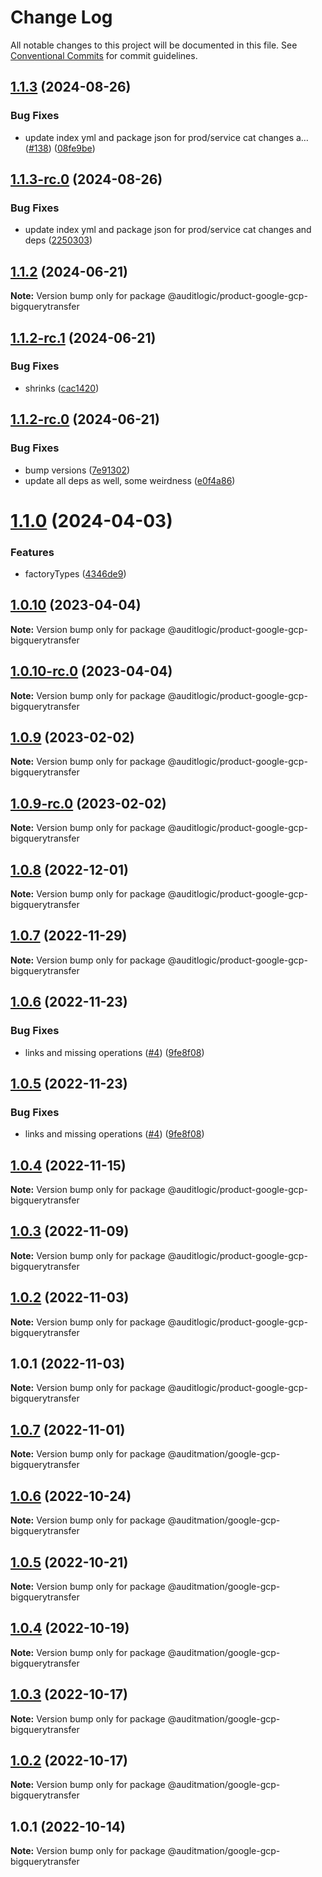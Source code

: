 # Change Log

All notable changes to this project will be documented in this file.
See [Conventional Commits](https://conventionalcommits.org) for commit guidelines.

## [1.1.3](https://github.com/auditlogic/product/compare/@auditlogic/product-google-gcp-bigquerytransfer@1.1.2...@auditlogic/product-google-gcp-bigquerytransfer@1.1.3) (2024-08-26)


### Bug Fixes

* update index yml and package json for prod/service cat changes a… ([#138](https://github.com/auditlogic/product/issues/138)) ([08fe9be](https://github.com/auditlogic/product/commit/08fe9beb1c8457462a19bc69caa02e6212d97e1a))





## [1.1.3-rc.0](https://github.com/auditlogic/product/compare/@auditlogic/product-google-gcp-bigquerytransfer@1.1.2...@auditlogic/product-google-gcp-bigquerytransfer@1.1.3-rc.0) (2024-08-26)


### Bug Fixes

* update index yml and package json for prod/service cat changes and deps ([2250303](https://github.com/auditlogic/product/commit/225030363a363608240135b7ebed386b28f01e4b))





## [1.1.2](https://github.com/auditlogic/product/compare/@auditlogic/product-google-gcp-bigquerytransfer@1.1.2-rc.1...@auditlogic/product-google-gcp-bigquerytransfer@1.1.2) (2024-06-21)

**Note:** Version bump only for package @auditlogic/product-google-gcp-bigquerytransfer





## [1.1.2-rc.1](https://github.com/auditlogic/product/compare/@auditlogic/product-google-gcp-bigquerytransfer@1.1.2-rc.0...@auditlogic/product-google-gcp-bigquerytransfer@1.1.2-rc.1) (2024-06-21)


### Bug Fixes

* shrinks ([cac1420](https://github.com/auditlogic/product/commit/cac14200fefcd8183ab69fe89a47bd3f70f563e9))





## [1.1.2-rc.0](https://github.com/auditlogic/product/compare/@auditlogic/product-google-gcp-bigquerytransfer@1.1.0...@auditlogic/product-google-gcp-bigquerytransfer@1.1.2-rc.0) (2024-06-21)


### Bug Fixes

* bump versions ([7e91302](https://github.com/auditlogic/product/commit/7e913023b8b312150ed7762c32fbbe616be71de5))
* update all deps as well, some weirdness ([e0f4a86](https://github.com/auditlogic/product/commit/e0f4a864714e2d3de6bbf3da014d5312fe53be2f))





# [1.1.0](https://github.com/auditlogic/product/compare/@auditlogic/product-google-gcp-bigquerytransfer@1.0.10...@auditlogic/product-google-gcp-bigquerytransfer@1.1.0) (2024-04-03)


### Features

* factoryTypes ([4346de9](https://github.com/auditlogic/product/commit/4346de92693aee892fccf725338ffc7b80ab182b))





## [1.0.10](https://github.com/auditlogic/product/compare/@auditlogic/product-google-gcp-bigquerytransfer@1.0.9...@auditlogic/product-google-gcp-bigquerytransfer@1.0.10) (2023-04-04)

**Note:** Version bump only for package @auditlogic/product-google-gcp-bigquerytransfer





## [1.0.10-rc.0](https://github.com/auditlogic/product/compare/@auditlogic/product-google-gcp-bigquerytransfer@1.0.9...@auditlogic/product-google-gcp-bigquerytransfer@1.0.10-rc.0) (2023-04-04)

**Note:** Version bump only for package @auditlogic/product-google-gcp-bigquerytransfer





## [1.0.9](https://github.com/auditlogic/product/compare/@auditlogic/product-google-gcp-bigquerytransfer@1.0.8...@auditlogic/product-google-gcp-bigquerytransfer@1.0.9) (2023-02-02)

**Note:** Version bump only for package @auditlogic/product-google-gcp-bigquerytransfer





## [1.0.9-rc.0](https://github.com/auditlogic/product/compare/@auditlogic/product-google-gcp-bigquerytransfer@1.0.8...@auditlogic/product-google-gcp-bigquerytransfer@1.0.9-rc.0) (2023-02-02)

**Note:** Version bump only for package @auditlogic/product-google-gcp-bigquerytransfer





## [1.0.8](https://github.com/auditlogic/product/compare/@auditlogic/product-google-gcp-bigquerytransfer@1.0.7...@auditlogic/product-google-gcp-bigquerytransfer@1.0.8) (2022-12-01)

**Note:** Version bump only for package @auditlogic/product-google-gcp-bigquerytransfer





## [1.0.7](https://github.com/auditlogic/product/compare/@auditlogic/product-google-gcp-bigquerytransfer@1.0.6...@auditlogic/product-google-gcp-bigquerytransfer@1.0.7) (2022-11-29)

**Note:** Version bump only for package @auditlogic/product-google-gcp-bigquerytransfer





## [1.0.6](https://github.com/auditlogic/product/compare/@auditlogic/product-google-gcp-bigquerytransfer@1.0.4...@auditlogic/product-google-gcp-bigquerytransfer@1.0.6) (2022-11-23)


### Bug Fixes

* links and missing operations ([#4](https://github.com/auditlogic/product/issues/4)) ([9fe8f08](https://github.com/auditlogic/product/commit/9fe8f08fe7c57fdb79f991ac35bd6ac2e7dcad38))





## [1.0.5](https://github.com/auditlogic/product/compare/@auditlogic/product-google-gcp-bigquerytransfer@1.0.4...@auditlogic/product-google-gcp-bigquerytransfer@1.0.5) (2022-11-23)


### Bug Fixes

* links and missing operations ([#4](https://github.com/auditlogic/product/issues/4)) ([9fe8f08](https://github.com/auditlogic/product/commit/9fe8f08fe7c57fdb79f991ac35bd6ac2e7dcad38))





## [1.0.4](https://github.com/auditlogic/product/compare/@auditlogic/product-google-gcp-bigquerytransfer@1.0.3...@auditlogic/product-google-gcp-bigquerytransfer@1.0.4) (2022-11-15)

**Note:** Version bump only for package @auditlogic/product-google-gcp-bigquerytransfer





## [1.0.3](https://github.com/auditlogic/product/compare/@auditlogic/product-google-gcp-bigquerytransfer@1.0.2...@auditlogic/product-google-gcp-bigquerytransfer@1.0.3) (2022-11-09)

**Note:** Version bump only for package @auditlogic/product-google-gcp-bigquerytransfer





## [1.0.2](https://github.com/auditlogic/product/compare/@auditlogic/product-google-gcp-bigquerytransfer@1.0.1...@auditlogic/product-google-gcp-bigquerytransfer@1.0.2) (2022-11-03)

**Note:** Version bump only for package @auditlogic/product-google-gcp-bigquerytransfer





## 1.0.1 (2022-11-03)

**Note:** Version bump only for package @auditlogic/product-google-gcp-bigquerytransfer





## [1.0.7](https://github.com/auditmation/store-content/compare/@auditmation/google-gcp-bigquerytransfer@1.0.6...@auditmation/google-gcp-bigquerytransfer@1.0.7) (2022-11-01)

**Note:** Version bump only for package @auditmation/google-gcp-bigquerytransfer





## [1.0.6](https://github.com/auditmation/store-content/compare/@auditmation/google-gcp-bigquerytransfer@1.0.5...@auditmation/google-gcp-bigquerytransfer@1.0.6) (2022-10-24)

**Note:** Version bump only for package @auditmation/google-gcp-bigquerytransfer





## [1.0.5](https://github.com/auditmation/store-content/compare/@auditmation/google-gcp-bigquerytransfer@1.0.4...@auditmation/google-gcp-bigquerytransfer@1.0.5) (2022-10-21)

**Note:** Version bump only for package @auditmation/google-gcp-bigquerytransfer





## [1.0.4](https://github.com/auditmation/store-content/compare/@auditmation/google-gcp-bigquerytransfer@1.0.3...@auditmation/google-gcp-bigquerytransfer@1.0.4) (2022-10-19)

**Note:** Version bump only for package @auditmation/google-gcp-bigquerytransfer





## [1.0.3](https://github.com/auditmation/store-content/compare/@auditmation/google-gcp-bigquerytransfer@1.0.2...@auditmation/google-gcp-bigquerytransfer@1.0.3) (2022-10-17)

**Note:** Version bump only for package @auditmation/google-gcp-bigquerytransfer





## [1.0.2](https://github.com/auditmation/store-content/compare/@auditmation/google-gcp-bigquerytransfer@1.0.1...@auditmation/google-gcp-bigquerytransfer@1.0.2) (2022-10-17)

**Note:** Version bump only for package @auditmation/google-gcp-bigquerytransfer





## 1.0.1 (2022-10-14)

**Note:** Version bump only for package @auditmation/google-gcp-bigquerytransfer
